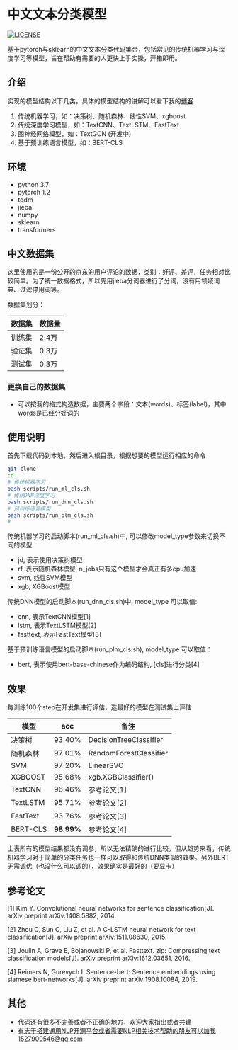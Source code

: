 # 中文文本分类模型
[![LICENSE](https://img.shields.io/badge/license-Anti%20996-blue.svg)](https://github.com/996icu/996.ICU/blob/master/LICENSE)

基于pytorch与sklearn的中文文本分类代码集合，包括常见的传统机器学习与深度学习等模型，旨在帮助有需要的人更快上手实操，开箱即用。


## 介绍
实现的模型结构以下几类，具体的模型结构的讲解可以看下我的[博客](https://zhuanlan.zhihu.com/p/67680037)
1. 传统机器学习，如：决策树、随机森林、线性SVM、xgboost
2. 传统深度学习模型，如：TextCNN、TextLSTM、FastText
3. 图神经网络模型，如：TextGCN (开发中)
4. 基于预训练语言模型，如：BERT-CLS

## 环境
- python 3.7  
- pytorch 1.2  
- tqdm  
- jieba
- numpy
- sklearn  
- transformers

## 中文数据集

这里使用的是一份公开的京东的用户评论的数据，类别：好评、差评，任务相对比较简单。为了统一数据格式，所以先用jieba分词器进行了分词，没有用领域词典、过滤停用词等。

数据集划分：

数据集|数据量
--|--
训练集|2.4万
验证集|0.3万
测试集|0.3万

### 更换自己的数据集
 - 可以按我的格式构造数据，主要两个字段：文本(words)、标签(label)，其中words是已经分好词的

## 使用说明
首先下载代码到本地，然后进入根目录，根据想要的模型运行相应的命令
``` bash
git clone 
cd 
# 传统机器学习
bash scripts/run_ml_cls.sh 
# 传统DNN深度学习
bash scripts/run_dnn_cls.sh
# 预训练语言模型
bash scripts/run_plm_cls.sh
# 
```
传统机器学习的启动脚本(run_ml_cls.sh)中, 可以修改model_type参数来切换不同的模型 
- jd, 表示使用决策树模型
- rf, 表示随机森林模型, n_jobs只有这个模型才会真正有多cpu加速
- svm, 线性SVM模型
- xgb, XGBoost模型

传统DNN模型的启动脚本(run_dnn_cls.sh)中, model_type 可以取值: 
- cnn, 表示TextCNN模型[1]
- lstm, 表示TextLSTM模型[2]
- fasttext, 表示FastText模型[3]

基于预训练语言模型的启动脚本(run_plm_cls.sh), model_type 可以取值：
- bert, 表示使用bert-base-chinese作为编码结构, [cls]进行分类[4]

## 效果
每训练100个step在开发集进行评估，选最好的模型在测试集上评估

模型|acc|备注
--|--|--
决策树|93.40%|DecisionTreeClassifier
随机森林|97.01%|RandomForestClassifier   
SVM|97.20%|LinearSVC  
XGBOOST|95.68%|xgb.XGBClassifier()  
TextCNN|96.46%|参考论文[1] 
TextLSTM|95.71%|参考论文[2] 
FastText|93.76%|参考论文[3] 
BERT-CLS|**98.99%**|参考论文[4] 

上表所有的模型结果都没有调参，所以无法精确的进行比较，但从趋势来看，传统机器学习对于简单的分类任务也一样可以取得和传统DNN类似的效果。另外BERT无需调优（也没什么可以调的），效果确实是最好的（要显卡）

## 参考论文
[1] Kim Y. Convolutional neural networks for sentence classification[J]. arXiv preprint arXiv:1408.5882, 2014.

[2] Zhou C, Sun C, Liu Z, et al. A C-LSTM neural network for text classification[J]. arXiv preprint arXiv:1511.08630, 2015.

[3] Joulin A, Grave E, Bojanowski P, et al. Fasttext. zip: Compressing text classification models[J]. arXiv preprint arXiv:1612.03651, 2016.

[4] Reimers N, Gurevych I. Sentence-bert: Sentence embeddings using siamese bert-networks[J]. arXiv preprint arXiv:1908.10084, 2019.

## 其他
- 代码还有很多不完善或者不正确的地方，欢迎大家指出或者共建
- 有志于搭建通用NLP开源平台或者需要NLP相关技术帮助的朋友可以加我1527909546@qq.com
